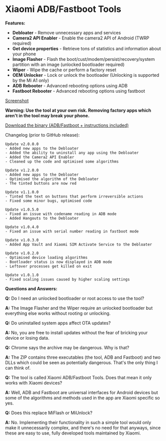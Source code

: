 # Xiaomi ADB/Fastboot Tools

**Features:**

* **Debloater** \- Remove unnecessary apps and services
* **Camera2 API Enabler** \- Enable the camera2 API of Android (TWRP required)
* **Get device properties** \- Retrieve tons of statistics and information about your phone
* **Image Flasher** \- Flash the boot/cust/modem/persist/recovery/system partition with an image (unlocked bootloader required)
* **Wiper** \- Wipe the cache or perform a factory reset
* **OEM Unlocker** \- Lock or unlock the bootloader \(Unlocking is supported by the Mi A1 only\)
* **ADB Rebooter** \- Advanced rebooting options using ADB
* **Fastboot Rebooter** \- Advanced rebooting options using fastboot

[Screenshot](https://i.imgur.com/Ui0VdzI.png)

**Warning: Use the tool at your own risk. Removing factory apps which aren't in the tool may break your phone.**

[Download the binary (ADB/Fastboot + instructions included)](https://github.com/Saki-EU/XiaomiADBFastbootTools/releases/latest)

Changelog (prior to GitHub release):

    Update v2.0.0.0
    - Added new apps to the Debloater
    - Added the ability to uninstall any app using the Debloater
    - Added the Camera2 API Enabler
    - Cleaned up the code and optimised some algorithms
    
    Update v1.2.0.0
    - Added new apps to the Debloater
    - Optimised the algorithm of the Debloater
    - The tinted buttons are now red
    
    Update v1.1.0.0
    - Tinted the text on buttons that perform irreversible actions
    - Fixed some minor bugs, optimised code
    
    Update v1.0.5.0
    - Fixed an issue with codename reading in ADB mode
    - Added Hangouts to the Debloater
    
    Update v1.0.4.0
    - Fixed an issue with serial number reading in fastboot mode
    
    Update v1.0.3.0
    - Added App Vault and Xiaomi SIM Activate Service to the Debloater
    
    Update v1.0.2.0
    - Optimised device loading algorithms
    - Bootloader status is now displayed in ADB mode
    - Leftover processes get killed on exit
    
    Update v1.0.1.0
    - Fixed scaling issues caused by higher scaling settings

**Questions and Answers:**

**Q:** Do I need an unlocked bootloader or root access to use the tool?

**A:** The Image Flasher and the Wiper require an unlocked bootloader but everything else works without rooting or unlocking.

**Q:** Do uninstalled system apps affect OTA updates?

**A:** No, you are free to install updates without the fear of bricking your device or losing data.

**Q:** Chrome says the archive may be dangerous. Why is that?

**A:** The ZIP contains three executables \(the tool, ADB and Fastboot\) and two DLLs which could be seen as potentially dangerous. That's the only thing I can think of.

**Q:** The tool is called Xiaomi ADB/Fastboot Tools. Does that mean it only works with Xiaomi devices?

**A:** Well, ADB and Fastboot are universal interfaces for Android devices but some of the algorithms and methods used in the app are Xiaomi specific so yes.

**Q:** Does this replace MiFlash or MiUnlock?

**A:** No. Implementing their functionality in such a simple tool would only make it unnecessarily complex, and there's no need for that anyways, since these are easy to use, fully developed tools maintained by Xiaomi.
